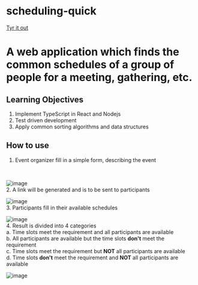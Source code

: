 # scheduling-quick
[Tyr it out](https://schedulingquick.com/)

# A web application which finds the common schedules of a group of people for a meeting, gathering, etc.

## Learning Objectives
1. Implement TypeScript in React and Nodejs
2. Test driven development
3. Apply common sorting algorithms and data structures


## How to use
1. Event organizer fill in a simple form, describing the event
<br/>

![image](https://user-images.githubusercontent.com/61986168/117776182-d8002680-b26d-11eb-8f9d-19d60dab61e9.png)
<br/>
2. A link will be generated and is to be sent to participants
<br/>

![image](https://user-images.githubusercontent.com/61986168/117776268-f82fe580-b26d-11eb-85d6-3441bc8dab48.png)
<br/>
3. Participants fill in their available schedules
<br/>

![image](https://user-images.githubusercontent.com/61986168/117776326-0847c500-b26e-11eb-9c07-f382f07631b0.png)
<br/>
4. Result is divided into 4 categories <br/>
    a. Time slots meet the requirement and all participants are available <br/>
    b. All participants are available but the time slots **don't** meet the requirement <br/>
    c. Time slots meet the requirement but **NOT** all participants are available <br/>
    d. Time slots **don't** meet the requirement and **NOT** all participants are available <br/>
    
![image](https://user-images.githubusercontent.com/61986168/117776633-5f4d9a00-b26e-11eb-8da3-3731d4cb6ac0.png)
